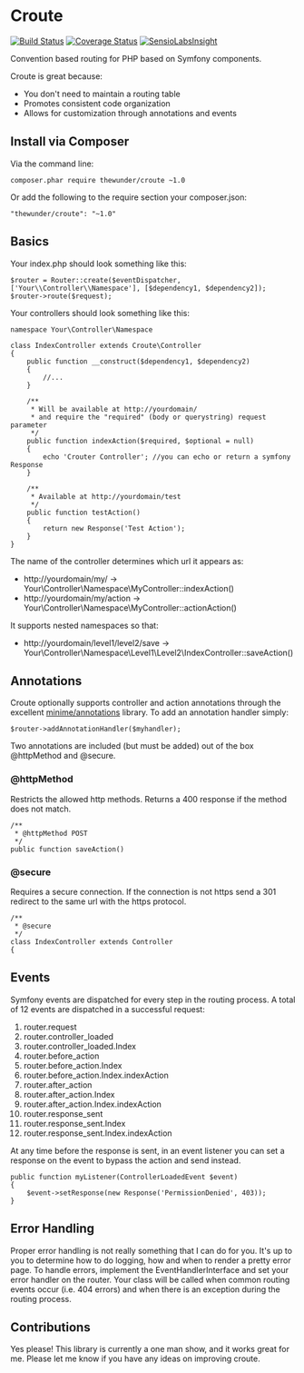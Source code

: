 Croute
======

[![Build Status](https://api.travis-ci.org/thewunder/croute.svg?branch=master)](https://travis-ci.org/thewunder/croute)
[![Coverage Status](https://img.shields.io/coveralls/thewunder/croute.svg)](https://coveralls.io/r/thewunder/croute)
[![SensioLabsInsight](https://insight.sensiolabs.com/projects/11efe3a2-9566-4904-8e40-0d69efed7b02/mini.png)](https://insight.sensiolabs.com/projects/11efe3a2-9566-4904-8e40-0d69efed7b02)

Convention based routing for PHP based on Symfony components.

Croute is great because:

* You don't need to maintain a routing table
* Promotes consistent code organization
* Allows for customization through annotations and events

Install via Composer
--------------------
Via the command line:

    composer.phar require thewunder/croute ~1.0

Or add the following to the require section your composer.json:

    "thewunder/croute": "~1.0"

Basics
------

Your index.php should look something like this:

    $router = Router::create($eventDispatcher, ['Your\\Controller\\Namespace'], [$dependency1, $dependency2]);
    $router->route($request);

Your controllers should look something like this:

    namespace Your\Controller\Namespace
    
    class IndexController extends Croute\Controller
    {
        public function __construct($dependency1, $dependency2)
        {
            //...
        }
        
        /**
         * Will be available at http://yourdomain/
         * and require the "required" (body or querystring) request parameter 
         */
        public function indexAction($required, $optional = null)
        {
            echo 'Crouter Controller'; //you can echo or return a symfony Response
        }
        
        /**
         * Available at http://yourdomain/test
         */
        public function testAction()
        {
            return new Response('Test Action');
        }
    }

The name of the controller determines which url it appears as:

* http://yourdomain/my/ -> Your\Controller\Namespace\MyController::indexAction()
* http://yourdomain/my/action -> Your\Controller\Namespace\MyController::actionAction()

It supports nested namespaces so that:

* http://yourdomain/level1/level2/save -> Your\Controller\Namespace\Level1\Level2\IndexController::saveAction()

Annotations
-----------

Croute optionally supports controller and action annotations through the excellent [minime/annotations](https://github.com/marcioAlmada/annotations)
library.  To add an annotation handler simply:

    $router->addAnnotationHandler($myhandler);

Two annotations are included (but must be added) out of the box @httpMethod and @secure.

### @httpMethod

Restricts the allowed http methods.  Returns a 400 response if the method does not match.
 
    /**
     * @httpMethod POST
     */
    public function saveAction()
    
### @secure

Requires a secure connection.  If the connection is not https send a 301 redirect to the same url with the https protocol.

    /**
     * @secure
     */
    class IndexController extends Controller
    {

Events
------

Symfony events are dispatched for every step in the routing process.  A total of 12 events are dispatched in a
successful request:

1. router.request
1. router.controller_loaded
1. router.controller_loaded.Index
1. router.before_action
1. router.before_action.Index
1. router.before_action.Index.indexAction
1. router.after_action
1. router.after_action.Index
1. router.after_action.Index.indexAction
1. router.response_sent
1. router.response_sent.Index
1. router.response_sent.Index.indexAction

At any time before the response is sent, in an event listener you can set a response on the event to bypass the action and send instead.

    public function myListener(ControllerLoadedEvent $event)
    {
        $event->setResponse(new Response('PermissionDenied', 403));
    }

Error Handling
--------------

Proper error handling is not really something that I can do for you.  It's up to you to determine how to do logging, how and when to render a pretty error page.
To handle errors, implement the EventHandlerInterface and set your error handler on the router.  Your class will be called when common routing events occur
(i.e. 404 errors) and when there is an exception during the routing process.

Contributions
-------------

Yes please!  This library is currently a one man show, and it works great for me.  Please let me know if you have any ideas on improving croute.
